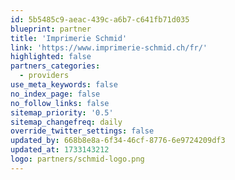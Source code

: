 ```yaml
---
id: 5b5485c9-aeac-439c-a6b7-c641fb71d035
blueprint: partner
title: 'Imprimerie Schmid'
link: 'https://www.imprimerie-schmid.ch/fr/'
highlighted: false
partners_categories:
  - providers
use_meta_keywords: false
no_index_page: false
no_follow_links: false
sitemap_priority: '0.5'
sitemap_changefreq: daily
override_twitter_settings: false
updated_by: 668b8e8a-6f34-46cf-8776-6e9724209df3
updated_at: 1733143212
logo: partners/schmid-logo.png
---
```

